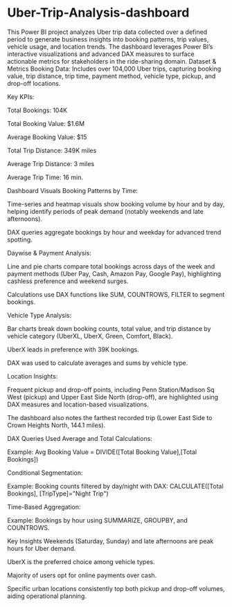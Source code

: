 # Uber-Trip-Analysis-dashboard
This Power BI project analyzes Uber trip data collected over a defined period to generate business insights into booking patterns, trip values, vehicle usage, and location trends. The dashboard leverages Power BI’s interactive visualizations and advanced DAX measures to surface actionable metrics for stakeholders in the ride-sharing domain.
Dataset & Metrics
Booking Data: Includes over 104,000 Uber trips, capturing booking value, trip distance, trip time, payment method, vehicle type, pickup, and drop-off locations.

Key KPIs:

Total Bookings: 104K

Total Booking Value: $1.6M

Average Booking Value: $15

Total Trip Distance: 349K miles

Average Trip Distance: 3 miles

Average Trip Time: 16 min.

Dashboard Visuals
Booking Patterns by Time:

Time-series and heatmap visuals show booking volume by hour and by day, helping identify periods of peak demand (notably weekends and late afternoons).

DAX queries aggregate bookings by hour and weekday for advanced trend spotting.

Daywise & Payment Analysis:

Line and pie charts compare total bookings across days of the week and payment methods (Uber Pay, Cash, Amazon Pay, Google Pay), highlighting cashless preference and weekend surges.

Calculations use DAX functions like SUM, COUNTROWS, FILTER to segment bookings.

Vehicle Type Analysis:

Bar charts break down booking counts, total value, and trip distance by vehicle category (UberXL, UberX, Green, Comfort, Black).

UberX leads in preference with 39K bookings.

DAX was used to calculate averages and sums by vehicle type.

Location Insights:

Frequent pickup and drop-off points, including Penn Station/Madison Sq West (pickup) and Upper East Side North (drop-off), are highlighted using DAX measures and location-based visualizations.

The dashboard also notes the farthest recorded trip (Lower East Side to Crown Heights North, 144.1 miles).

DAX Queries Used
Average and Total Calculations:

Example: Avg Booking Value = DIVIDE([Total Booking Value],[Total Bookings])

Conditional Segmentation:

Example: Booking counts filtered by day/night with DAX: CALCULATE([Total Bookings], [TripType]="Night Trip")

Time-Based Aggregation:

Example: Bookings by hour using SUMMARIZE, GROUPBY, and COUNTROWS.

Key Insights
Weekends (Saturday, Sunday) and late afternoons are peak hours for Uber demand.

UberX is the preferred choice among vehicle types.

Majority of users opt for online payments over cash.

Specific urban locations consistently top both pickup and drop-off volumes, aiding operational planning.
